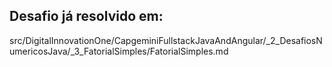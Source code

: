 ## Desafio já resolvido em:

src/DigitalInnovationOne/CapgeminiFullstackJavaAndAngular/_2_DesafiosNumericosJava/_3_FatorialSimples/FatorialSimples.md